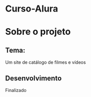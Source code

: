 # Curso-Alura

<h1>Sobre o projeto</h1>

<h2>Tema:</h2>

<p>Um site de catálogo de filmes e vídeos</p>

<h2>Desenvolvimento</h2>

<p>Finalizado</p>
